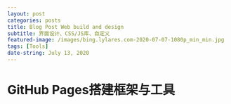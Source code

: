 ```yaml
---
layout: post
categories: posts
title: Blog Post Web build and design
subtitle: 界面设计、CSS/JS库、自定义
featured-image: /images/bing.lylares.com-2020-07-07-1080p_min_min.jpg
tags: [Tools]
date-string: July 13, 2020
---
```


# GitHub Pages搭建框架与工具